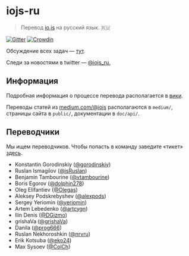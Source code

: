 # iojs-ru
> Перевод [io.js](https://iojs.org/) на русский язык. :ru:

[![Gitter](https://badges.gitter.im/Join%20Chat.svg)](https://gitter.im/iojs/iojs-ru?utm_source=badge&utm_medium=badge&utm_campaign=pr-badge)
[![Crowdin](https://d322cqt584bo4o.cloudfront.net/iojs-ru/localized.png)](https://crowdin.com/project/iojs-ru)

Обсуждение всех задач — [тут](https://github.com/iojs/iojs-ru/issues).

Следи за новостями в twitter — <a href="https://twitter.com/intent/follow?screen_name=iojs_ru" target="_blank">
  @iojs_ru.
</a>

## Информация
Подробная информация о процессе перевода располагается в  [вики](https://github.com/iojs/iojs-ru/wiki/Инструкции-для-переводчиков).

Переводы статей из [medium.com/@iojs](https://medium.com/@iojs) располагаются в `medium/`, страницы сайта в `public/`, документации в `doc/api/`.

## Переводчики

Мы ищем переводчиков. Чтобы попасть в команду заведите «тикет» [здесь](https://github.com/iojs/iojs-ru/issues/new).

- Konstantin Gorodinskiy ([@gorodinskiy](https://github.com/gorodinskiy))
- Ruslan Ismagilov ([@isRuslan](https://github.com/isRuslan))
- Benjamin Tambourine ([@vtambourine](https://github.com/vtambourine))
- Boris Egorov ([@dolphin278](https://github.com/dolphin278))
- Oleg Elifantiev ([@Olegas](https://github.com/Olegas))
- Aleksey Podskrebyshev ([@alexpods](https://github.com/alexpods))
- Sergey Yeriomin ([@yeriomin](https://github.com/yeriomin))
- Artem Lebedenko ([@artcygn](https://github.com/artcygn))
- Ilin Denis ([@DGizmo](https://github.com/DGizmo))
- grishaVa ([@grishaVa](https://github.com/grishaVa))
- Danila ([@prog666](https://github.com/prog666))
- Ruslan Nekhoroshkin ([@nrvru](https://github.com/nrvru))
- Erik Kotsuba ([@eko24](https://github.com/eko24))
- Max Sysoev ([@ColCh](https://github.com/ColCh))
